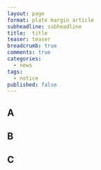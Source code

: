 ```yaml
---
layout: page
format: plate margin article
subheadline: subheadline
title:  title
teaser: teaser
breadcrumb: true
comments: true
categories:
  - news
tags:
  - notice
published: false
---
```


## A

## B

## C